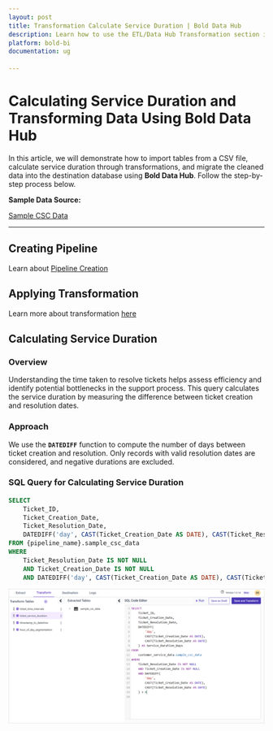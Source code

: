 ```yaml
---
layout: post
title: Transformation Calculate Service Duration | Bold Data Hub
description: Learn how to use the ETL/Data Hub Transformation section in Bold BI Enterprise Edition. Discover simple steps to calculate service duration and make the most of your analytics.
platform: bold-bi
documentation: ug

---
```


# Calculating Service Duration and Transforming Data Using Bold Data Hub  

In this article, we will demonstrate how to import tables from a CSV file, calculate service duration through transformations, and migrate the cleaned data into the destination database using **Bold Data Hub**. Follow the step-by-step process below.

**Sample Data Source:**  

[Sample CSC Data](https://billiondata.s3.us-east-1.amazonaws.com/TestBedSamples/sample_csc_data.csv)

---

## Creating Pipeline    

Learn about [Pipeline Creation](https://help.boldbi.com/working-with-data-sources/working-with-bold-data-hub/working-with-pipelines/)

## Applying Transformation

Learn more about transformation [here](https://help.boldbi.com/working-with-data-sources/working-with-bold-data-hub/transformation-preview/#transformation) 

## Calculating Service Duration  

### Overview 
 
Understanding the time taken to resolve tickets helps assess efficiency and identify potential bottlenecks in the support process. This query calculates the service duration by measuring the difference between ticket creation and resolution dates.  

### Approach  

We use the **`DATEDIFF`** function to compute the number of days between ticket creation and resolution. Only records with valid resolution dates are considered, and negative durations are excluded.  

### SQL Query for Calculating Service Duration  

```sql
SELECT 
    Ticket_ID, 
    Ticket_Creation_Date, 
    Ticket_Resolution_Date, 
    DATEDIFF('day', CAST(Ticket_Creation_Date AS DATE), CAST(Ticket_Resolution_Date AS DATE)) AS Service_Duration_Days 
FROM {pipeline_name}.sample_csc_data 
WHERE 
    Ticket_Resolution_Date IS NOT NULL 
    AND Ticket_Creation_Date IS NOT NULL 
    AND DATEDIFF('day', CAST(Ticket_Creation_Date AS DATE), CAST(Ticket_Resolution_Date AS DATE)) > 0;
```

![Tranformation Use Case](/static/assets/transformation-use-case/date-time-adjustment/images/service-duration.png#max-width=100%)

